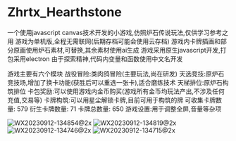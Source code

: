 # Zhrtx_Hearthstone
一个使用javascript canvas技术开发的小游戏,仿照炉石传说玩法,仅供学习参考之用
游戏为单机版,全程无需联网(后期存档可能会使用云存档)
游戏内卡牌插画和部分原画使用炉石素材,可替换,其余素材使用ai生成
游戏采用原生javascript开发,打包采用electron
由于探索精神,代码内变量和函数使用中文名开发

游戏主要有六个模块
战役冒险:类肉鸽冒险(主要玩法,尚在研发)
天选竞技:原炉石竞技场,增加了换卡功能(获胜后可以重选一张卡),适合磨练技术
天梯排位:原炉石构筑排位
卡包奖励:可以使用游戏内金币购买(游戏所有金币均玩法产出,不涉及任何充值,交易等)
卡牌构筑:可以用星尘解锁卡牌,目前可用于构筑的牌 可收集卡牌数量: 579  衍生卡牌数量: 71  卡牌总数量: 650
游戏设置:用于调整全屏,音量等杂项

![WX20230912-134854@2x](https://github.com/zhrtx/Zhrtx_Hearthstone/assets/74520758/441439c3-8893-4ad1-8668-daa11b14be9a)
![WX20230912-134819@2x](https://github.com/zhrtx/Zhrtx_Hearthstone/assets/74520758/dcbd0e15-b012-4648-912d-0875ae4f3517)
![WX20230912-134746@2x](https://github.com/zhrtx/Zhrtx_Hearthstone/assets/74520758/2f3dea2e-a153-4a5f-b33a-92810cb24965)
![WX20230912-134715@2x](https://github.com/zhrtx/Zhrtx_Hearthstone/assets/74520758/08c5c0dd-62b7-410a-ac1b-1cfa2ed823fd)
